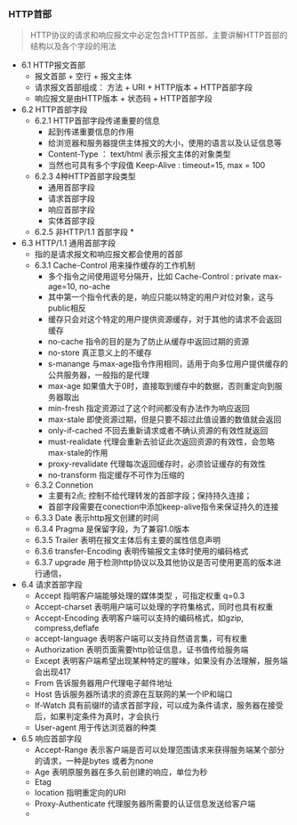 ### HTTP首部

> HTTP协议的请求和响应报文中必定包含HTTP首部，主要讲解HTTP首部的结构以及各个字段的用法

* 6.1 HTTP报文首部
  - 报文首部 + 空行 + 报文主体
  - 请求报文首部组成： 方法 + URI + HTTP版本 + HTTP首部字段 
  - 响应报文是由HTTP版本 + 状态码 + HTTP首部字段
* 6.2 HTTP首部字段
  - 6.2.1 HTTP首部字段传递重要的信息
    * 起到传递重要信息的作用
    * 给浏览器和服务器提供主体报文的大小，使用的语言以及认证信息等
    * Content-Type ： text/html    表示报文主体的对象类型
    * 当然也可具有多个字段值 Keep-Alive : timeout=15, max = 100
  - 6.2.3 4种HTTP首部字段类型
    * 通用首部字段
    * 请求首部字段
    * 响应首部字段
    * 实体首部字段
  - 6.2.5 非HTTP/1.1 首部字段
    * 
* 6.3 HTTP/1.1 通用首部字段
  - 指的是请求报文和响应报文都会使用的首部
  - 6.3.1 Cache-Control  用来操作缓存的工作机制
    * 多个指令之间使用逗号分隔开，比如  Cache-Control : private  max-age=10, no-ache
    * 其中第一个指令代表的是，响应只能以特定的用户对位对象，这与public相反
    * 缓存只会对这个特定的用户提供资源缓存，对于其他的请求不会返回缓存
    * no-cache  指令的目的是为了防止从缓存中返回过期的资源
    * no-store  真正意义上的不缓存
    * s-manange 与max-age指令作用相同，适用于向多位用户提供缓存的公共服务器，一般指的是代理
    * max-age 如果值大于0时，直接取到缓存中的数据，否则重定向到服务器取出
    * min-fresh 指定资源过了这个时间都没有办法作为响应返回
    * max-stale 即使资源过期，但是只要不超过此值设置的数值就会返回
    * only-if-cached  不回去重新请求或者不确认资源的有效性就返回
    * must-realidate 代理会重新去验证此次返回资源的有效性，会忽略max-stale的作用
    * proxy-revalidate  代理每次返回缓存时，必须验证缓存的有效性
    * no-transform  指定缓存不可作为压缩的
  - 6.3.2 Connetion
    * 主要有2点; 控制不给代理转发的首部字段；保持持久连接；
    * 首部字段需要在conection中添加keep-alive指令来保证持久的连接
  - 6.3.3 Date 表示http报文创建的时间
  - 6.3.4 Pragma  是保留字段，为了兼容1.0版本
  - 6.3.5 Trailer  表明在报文主体后有主要的属性信息声明
  - 6.3.6 transfer-Encoding  表明传输报文主体时使用的编码格式
  - 6.3.7 upgrade  用于检测http协议以及其他协议是否可使用更高的版本进行通信，
* 6.4 请求首部字段
  - Accept 指明客户端能够处理的媒体类型 ，可指定权重   q=0.3
  - Accept-charset  表明用户端可以处理的字符集格式，同时也具有权重
  - Accept-Encoding  表明客户端可以支持的编码格式，如gzip, compress,deflafe
  - accept-language 表明客户端可以支持自然语言集，可有权重
  - Authorization 表明页面需要http验证信息，证书值传给服务端
  - Except  表明客户端希望出现某种特定的腥味，如果没有办法理解，服务端会出现417
  - From  告诉服务器用户代理电子邮件地址
  - Host  告诉服务器所请求的资源在互联网的某一个IP和端口
  - If-Watch  具有前缀If的请求首部字段，可以成为条件请求，服务器在接受后，如果判定条件为真时，才会执行
  - User-agent  用于传达浏览器的种类
* 6.5 响应首部字段
  - Accept-Range  表示客户端是否可以处理范围请求来获得服务端某个部分的请求，一种是bytes 或者为none
  - Age  表明原服务器在多久前创建的响应，单位为秒
  - Etag  
  - location 指明重定向的URI
  - Proxy-Authenticate  代理服务器所需要的认证信息发送给客户端
  - 